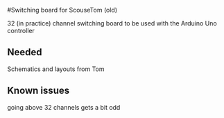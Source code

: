 #Switching board for ScouseTom (old)

32 (in practice) channel switching board to be used with the Arduino Uno controller

## Needed
Schematics and layouts from Tom


## Known issues
going above 32 channels gets a bit odd